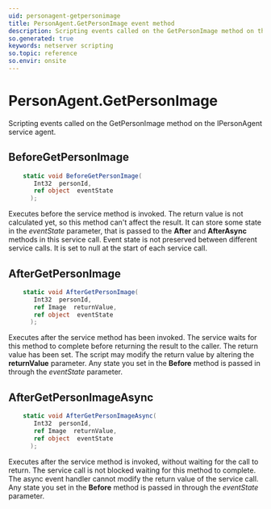 ```yaml
---
uid: personagent-getpersonimage
title: PersonAgent.GetPersonImage event method
description: Scripting events called on the GetPersonImage method on the PersonAgent service agent.
so.generated: true
keywords: netserver scripting
so.topic: reference
so.envir: onsite
---
```

# PersonAgent.GetPersonImage

Scripting events called on the <see cref='M:IPersonAgent.GetPersonImage'>GetPersonImage</see> method on the <see cref='IPersonAgent'>IPersonAgent</see>  service agent.

## BeforeGetPersonImage
```cs
    static void BeforeGetPersonImage(
       Int32  personId,
       ref object  eventState
      );
```
Executes before the service method is invoked.
The return value is not calculated yet, so this method can't affect the result.
It can store some state in the *eventState* parameter, that is passed to the **After** and **AfterAsync** methods in this service call.
Event state is not preserved between different service calls. It is set to null at the start of each service call.
## AfterGetPersonImage
```cs
    static void AfterGetPersonImage(
       Int32  personId,
       ref Image  returnValue,
       ref object  eventState
      );
```
Executes after the service method has been invoked. The service waits for this method to complete before returning the result to the caller.
The return value has been set. The script may modify the return value by altering the **returnValue** parameter.
Any state you set in the **Before** method is passed in through the *eventState* parameter.
## AfterGetPersonImageAsync
```cs
    static void AfterGetPersonImageAsync(
       Int32  personId,
       ref Image  returnValue,
       ref object  eventState
      );
```
Executes after the service method is invoked, without waiting for the call to return.
The service call is not blocked waiting for this method to complete.
The async event handler cannot modify the return value of the service call.
Any state you set in the **Before** method is passed in through the *eventState* parameter.

